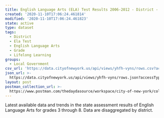 ```yaml
---
title: English Language Arts (ELA) Test Results 2006-2012 - District - All Students
created: '2020-11-10T17:06:24.461814'
modified: '2020-11-10T17:06:24.461823'
state: active
type: dataset
tags:
  - District
  - Ela Test
  - English Language Arts
  - Grade
  - Lifelong Learning
groups:
  - Local Government
csv_url: 'https://data.cityofnewyork.us/api/views/yhfh-vyns/rows.csv?accessType=DOWNLOAD'
json_url: >-
  https://data.cityofnewyork.us/api/views/yhfh-vyns/rows.json?accessType=DOWNLOAD
layout: post
postman_collection_url: >-
  https://www.postman.com/thedaydasource/workspace/city-of-new-york/collection/15909983-6191b497-ddf8-45c7-b249-281f4376368b
---
```

Latest available data and trends in the state assessment results of English Language Arts for grades 3 through 8. Data are disaggregated by district.
